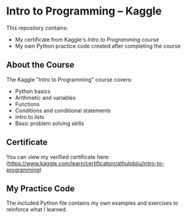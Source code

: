 # Intro to Programming – Kaggle

This repository contains:
- My certificate from Kaggle's *Intro to Programming* course  
- My own Python practice code created after completing the course  

## About the Course
The Kaggle "Intro to Programming" course covers:
- Python basics  
- Arithmetic and variables 
- Functions  
- Conditions and conditional statements  
- Intro to lists 
- Basic problem solving skills  

## Certificate
You can view my verified certificate here:
(https://www.kaggle.com/learn/certification/athulpbiju/intro-to-programming)

## My Practice Code
The included Python file contains my own examples and exercises to reinforce what I learned.
